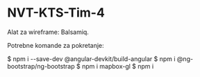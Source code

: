 # NVT-KTS-Tim-4

Alat za wireframe: Balsamiq.

Potrebne komande za pokretanje:

$  npm i --save-dev @angular-devkit/build-angular 
$  npm i @ng-bootstrap/ng-bootstrap
$  npm i mapbox-gl
$  npm i

